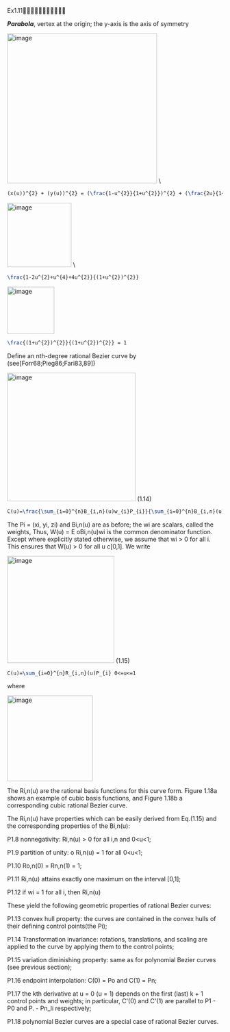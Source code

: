 Ex1.11🚩🚩🚩🚩🚩🚩🚩🚩🚩🚩🚩

***Parabola***, vertex at the origin; the y-axis is the axis of symmetry 

<img width="350" alt="image" src="https://github.com/ChenxingWang93/GeometryEngineering/assets/31954987/2e610207-faf7-4448-a750-97535ef6d0d5"> \\

``` Latex
(x(u))^{2} + (y(u))^{2} = (\frac{1-u^{2}}{1+u^{2}})^{2} + (\frac{2u}{1+u^{2}})^{2}
```

<img width="150" alt="image" src="https://github.com/ChenxingWang93/GeometryEngineering/assets/31954987/66debdbf-5eef-4b4e-b94d-ec368600059e"> \\

``` Latex
\frac{1-2u^{2}+u^{4}+4u^{2}}{(1+u^{2})^{2}}
```

<img width="110" alt="image" src="https://github.com/ChenxingWang93/GeometryEngineering/assets/31954987/9c62160f-5902-45a8-82a4-65229947edac">

``` Latex
\frac{(1+u^{2})^{2}}{(1+u^{2})^{2}} = 1
```

Define an nth-degree rational Bezier curve by (see[Forr68;Pieg86;Fari83,89])

<img width="300" alt="image" src="https://github.com/ChenxingWang93/GeometryEngineering/assets/31954987/ff175e17-f85a-4af8-9db0-0083a0476bf8"> (1.14)

``` Latex
C(u)=\frac{\sum_{i=0}^{n}B_{i,n}(u)w_{i}P_{i}}{\sum_{i=0}^{n}B_{i,n}(u)w_{i}} 0<=u<=1
```

The Pi = (xi, yi, zi) and Bi,n(u) are as before; the wi are scalars, called the weights, Thus, W(u) = E oBi,n(u)wi is the common denominator function. Except where explicitly stated otherwise, we assume that wi > 0 for all i. This ensures that W(u) > 0 for all u c[0,1]. We
write 

<img width="250" alt="image" src="https://github.com/ChenxingWang93/GeometryEngineering/assets/31954987/750a21fa-9094-4187-9bd7-92860adc1b06"> (1.15) 


``` Latex
C(u)=\sum_{i=0}^{n}R_{i,n}(u)P_{i} 0<=u<=1
```

where 

<img width="200" alt="image" src="https://github.com/ChenxingWang93/GeometryEngineering/assets/31954987/8eefdb0a-6d57-41be-9cdc-3fa2e9cc3f26">

The Ri,n(u) are the rational basis functions for this curve form. Figure 1.18a shows an example of cubic basis functions, and Figure 1.18b a corresponding cubic rational Bezier curve.

  The Ri,n(u) have properties which can be easily derived from Eq.(1.15) and the corresponding properties of the Bi,n(u):

P1.8 nonnegativity: Ri,n(u) > 0 for all i,n and 0<u<1;

P1.9 partition of unity: o Ri,n(u) = 1 for all 0<u<1;

P1.10 Ro,n(0) = Rn,n(1) = 1;

P1.11 Ri,n(u) attains exactly one maximum on the interval [0,1];

P1.12 if wi = 1 for all i, then Ri,n(u)

These yield the following geometric properties of rational Bezier curves:

P1.13 convex hull property: the curves are contained in the convex hulls of their defining control points(the Pi);

P1.14 Transformation invariance: rotations, translations, and scaling are applied to the curve by applying them to the control points;

P1.15 variation diminishing property: same as for polynomial Bezier curves (see previous section);

P1.16 endpoint interpolation: C(0) = Po and C(1) = Pn;

P1.17 the kth derivative at u = 0 (u = 1) depends on the first (last) k + 1 control points and weights; in particular, C'(0) and C'(1) are parallel to P1 - P0 and P. - Pn_li respectively;

P1.18 polynomial Bezier curves are a special case of rational Bezier curves.
